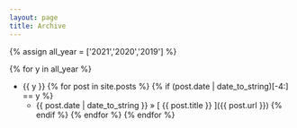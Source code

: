 ```yaml
---
layout: page
title: Archive
---
```


{% assign all_year = ['2021','2020','2019'] %}

{% for y in all_year %}
- {{ y }}
  {% for post in site.posts %}
    {% if (post.date | date_to_string)[-4:] == y %}
    - {{ post.date | date_to_string }} &raquo; [ {{ post.title }} ]({{ post.url }})
    {% endif %}
  {% endfor %}
{% endfor %}
